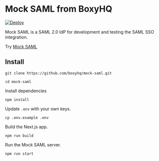 # Mock SAML from BoxyHQ

[![Deploy](https://www.herokucdn.com/deploy/button.svg)](https://heroku.com/deploy)

Mock SAML is a SAML 2.0 IdP for development and testing the SAML SSO integration.

Try [Mock SAML](https://mocksaml.com/)

## Install

```
git clone https://github.com/boxyhq/mock-saml.git
```

```
cd mock-saml
```

Install dependencies

```
npm install
```

Update `.env` with your own keys.

```
cp .env.example .env
```

Build the Next.js app.

```
npm run build
```

Run the Mock SAML server.

```
npm run start
```
